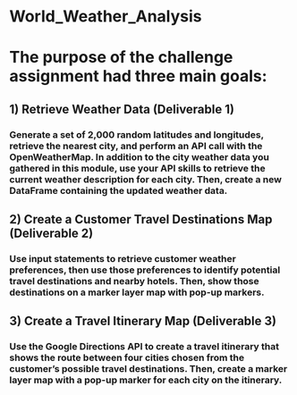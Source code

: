 # World_Weather_Analysis
# The purpose of the challenge assignment had three main goals:
  ## 1) Retrieve Weather Data (Deliverable 1)
  ### Generate a set of 2,000 random latitudes and longitudes, retrieve the nearest city, and perform an API call with the OpenWeatherMap. In addition to the city weather data you       gathered in this module, use your API skills to retrieve the current weather description for each city. Then, create a new DataFrame containing the updated weather data.
  ## 2) Create a Customer Travel Destinations Map (Deliverable 2)
  ### Use input statements to retrieve customer weather preferences, then use those preferences to identify potential travel destinations and nearby hotels. Then, show those             destinations on a marker layer map with pop-up markers.
  ## 3) Create a Travel Itinerary Map (Deliverable 3)
  ### Use the Google Directions API to create a travel itinerary that shows the route between four cities chosen from the customer’s possible travel destinations. Then, create a         marker layer map with a pop-up marker for each city on the itinerary.
  
 
  

